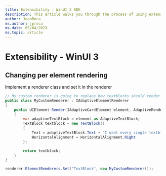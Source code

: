 ```yaml
---
title: Extensibility - WinUI 3 SDK
description: This article walks you through the process of using extensibility in the WinUI 3 SDK.
author: JeanRoca
ms.author: jproca
ms.date: 05/04/2023
ms.topic: article
---
```


# Extensibility - WinUI 3

## Changing per element rendering

Implement a renderer class and set it in the renderer

```csharp
// My custom renderer is going to replace how textblocks should render!
public class MyCustomRenderer : IAdaptiveElementRenderer
{
    public UIElement Render(IAdaptiveCardElement element, AdaptiveRenderContext context)
    {
        var adaptiveTextBlock = element as AdaptiveTextBlock;
        TextBlock textblock = new TextBlock()
        {
            Text = adaptiveTextBlock.Text + "I want every single textblock to append this text, and it should be aligned to the right!",
            HorizontalAlignment = HorizontalAlignment.Right
        };

        return textblock;
    }
}

renderer.ElementRenderers.Set("TextBlock", new MyCustomRenderer());
```